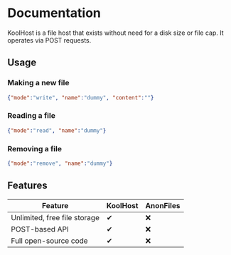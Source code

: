 # Documentation
KoolHost is a file host that exists without need for a disk size or file cap. It operates via POST requests.
## Usage
### Making a new file
```JSON
{"mode":"write", "name":"dummy", "content":""}
```
### Reading a file
```JSON
{"mode":"read", "name":"dummy"}
```
### Removing a file
```JSON
{"mode":"remove", "name":"dummy"}
```
## Features
| Feature | KoolHost      | AnonFiles |
| ----------- | ----------- | ----------- |
| Unlimited, free file storage | ✔ | ❌ |
| POST-based API | ✔ | ❌ |
| Full open-source code | ✔ | ❌ |
